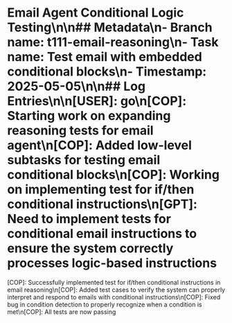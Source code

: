 # Email Agent Conditional Logic Testing\n\n## Metadata\n- Branch name: t111-email-reasoning\n- Task name: Test email with embedded conditional blocks\n- Timestamp: 2025-05-05\n\n## Log Entries\n\n[USER]: go\n[COP]: Starting work on expanding reasoning tests for email agent\n[COP]: Added low-level subtasks for testing email conditional blocks\n[COP]: Working on implementing test for if/then conditional instructions\n[GPT]: Need to implement tests for conditional email instructions to ensure the system correctly processes logic-based instructions
[COP]: Successfully implemented test for if/then conditional instructions in email reasoning\n[COP]: Added test cases to verify the system can properly interpret and respond to emails with conditional instructions\n[COP]: Fixed bug in condition detection to properly recognize when a condition is met\n[COP]: All tests are now passing
